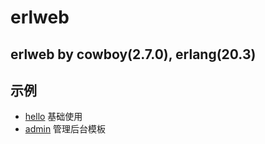 # erlweb

## erlweb by cowboy(2.7.0), erlang(20.3)

## 示例
* [hello](examples/hello) 基础使用
* [admin](examples/admin) 管理后台模板
